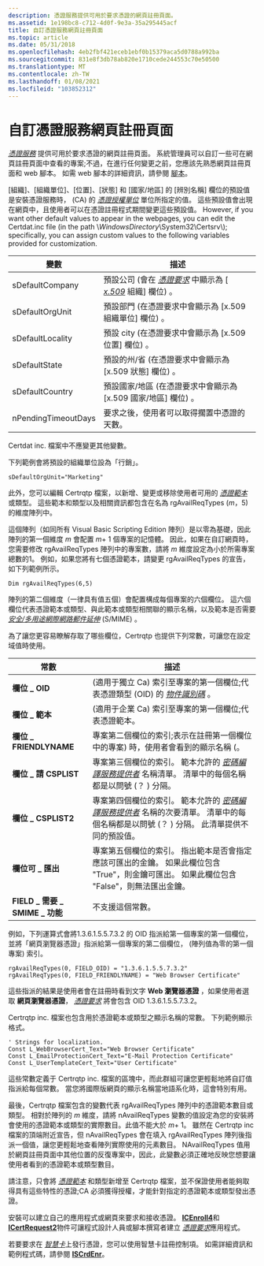 ```yaml
---
description: 憑證服務提供可用於要求憑證的網頁註冊頁面。
ms.assetid: 1e198bc8-c712-4d0f-9e3a-35a295445acf
title: 自訂憑證服務網頁註冊頁面
ms.topic: article
ms.date: 05/31/2018
ms.openlocfilehash: 4eb2fbf421eceb1ebf0b15379aca5d0788a992ba
ms.sourcegitcommit: 831e8f3db78ab820e1710cede244553c70e50500
ms.translationtype: MT
ms.contentlocale: zh-TW
ms.lasthandoff: 01/08/2021
ms.locfileid: "103852312"
---
```

# <a name="customizing-certificate-services-web-enrollment-pages"></a>自訂憑證服務網頁註冊頁面

[*憑證服務*](../secgloss/c-gly.md) 提供可用於要求憑證的網頁註冊頁面。 系統管理員可以自訂一些可在網頁註冊頁面中查看的專案;不過，在進行任何變更之前，您應該先熟悉網頁註冊頁面和 web 腳本。 如需 web 腳本的詳細資訊，請參閱 [腳本](/previous-versions/ms950396(v=msdn.10))。

[組織]、[組織單位]、[位置]、[狀態] 和 [國家/地區] 的 [辨別名稱] 欄位的預設值是安裝憑證服務時， (CA) 的 [*憑證授權單位*](../secgloss/c-gly.md) 單位所指定的值。 這些預設值會出現在網頁中，且使用者可以在憑證註冊程式期間變更這些預設值。 However, if you want other default values to appear in the webpages, you can edit the Certdat.inc file (in the path \\*WindowsDirectory*\\System32\\Certsrv\\); specifically, you can assign custom values to the following variables provided for customization.



| 變數            | 描述                                                                                                                                                                                                                               |
|---------------------|-------------------------------------------------------------------------------------------------------------------------------------------------------------------------------------------------------------------------------------------|
| sDefaultCompany     | 預設公司 (會在 [*憑證要求*](../secgloss/c-gly.md) 中顯示為 [ [*x.509*](../secgloss/x-gly.md) 組織] 欄位) 。 |
| sDefaultOrgUnit     | 預設部門 (在憑證要求中會顯示為 [x.509 組織單位] 欄位) 。                                                                                                                                           |
| sDefaultLocality    | 預設 city (在憑證要求中會顯示為 [x.509 位置] 欄位) 。                                                                                                                                                            |
| sDefaultState       | 預設的州/省 (在憑證要求中會顯示為 [x.509 狀態] 欄位) 。                                                                                                                                                     |
| sDefaultCountry     | 預設國家/地區 (在憑證要求中會顯示為 [x.509 國家/地區] 欄位) 。                                                                                                                                            |
| nPendingTimeoutDays | 要求之後，使用者可以取得擱置中憑證的天數。                                                                                                                                          |



 

Certdat inc. 檔案中不應變更其他變數。

下列範例會將預設的組織單位設為「行銷」。


```VB
sDefaultOrgUnit="Marketing"
```



此外，您可以編輯 Certrqtp 檔案，以新增、變更或移除使用者可用的 [*憑證範本*](../secgloss/c-gly.md) 或類型。 這些範本和類型以及相關資訊都包含在名為 rgAvailReqTypes (*m*，5) 的維度陣列中。

這個陣列（如同所有 Visual Basic Scripting Edition 陣列）是以零為基礎，因此陣列的第一個維度 *m* 會配置 *m*+ 1 個專案的記憶體。 因此，如果在自訂網頁時，您需要修改 rgAvailReqTypes 陣列中的專案數，請將 *m* 維度設定為小於所需專案總數的1。 例如，如果您將有七個憑證範本，請變更 rgAvailReqTypes 的宣告，如下列範例所示。


```VB
Dim rgAvailReqTypes(6,5)
```



陣列的第二個維度（一律具有值五個）會配置構成每個專案的六個欄位。 這六個欄位代表憑證範本或類型、與此範本或類型相關聯的顯示名稱，以及範本是否需要 [*安全/多用途網際網路郵件延伸*](../secgloss/s-gly.md) (S/MIME) 。

為了讓您更容易瞭解存取了哪些欄位，Certrqtp 也提供下列常數，可讓您在設定域值時使用。



| 常數                              | 描述                                                                                                                                                                                                                                                                                                                          |
|---------------------------------------|--------------------------------------------------------------------------------------------------------------------------------------------------------------------------------------------------------------------------------------------------------------------------------------------------------------------------------------|
| **欄位 \_ OID**                        |  (適用于獨立 Ca) 索引至專案的第一個欄位;代表憑證類型 (OID) 的 [*物件識別碼*](../secgloss/o-gly.md) 。<br/>                                                                                                           |
| **欄位 \_ 範本**                   |  (適用于企業 Ca) 索引至專案的第一個欄位;代表憑證範本。<br/>                                                                                                                                                                                                                           |
| **欄位 \_ FRIENDLYNAME**               | 專案第二個欄位的索引;表示在註冊第一個欄位中的專案) 時，使用者會看到的顯示名稱 (。                                                                                                                                                                                               |
| **欄位 \_ 請 CSPLIST**                    | 專案第三個欄位的索引。 範本允許的 [*密碼編譯服務提供者*](../secgloss/c-gly.md) 名稱清單。 清單中的每個名稱都是以問號 (？ ) 分隔。                                                    |
| **欄位 \_ CSPLIST2**                   | 專案第四個欄位的索引。 範本允許的 [*密碼編譯服務提供者*](../secgloss/c-gly.md) 名稱的次要清單。 清單中的每個名稱都是以問號 (？ ) 分隔。 此清單提供不同的預設值。 |
| **欄位可 \_ 匯出**                 | 專案第五個欄位的索引。 指出範本是否會指定應該可匯出的金鑰。 如果此欄位包含 "True"，則金鑰可匯出。 如果此欄位包含 "False"，則無法匯出金鑰。                                                                                                        |
| **FIELD \_ 需要 \_ SMIME \_ 功能** | 不支援這個常數。                                                                                                                                                                                                                                                                                                      |



 

例如，下列運算式會將1.3.6.1.5.5.7.3.2 的 OID 指派給第一個專案的第一個欄位，並將「網頁瀏覽器憑證」指派給第一個專案的第二個欄位， (陣列值為零的第一個專案) 索引。


```VB
rgAvailReqTypes(0, FIELD_OID) = "1.3.6.1.5.5.7.3.2"
rgAvailReqTypes(0, FIELD_FRIENDLYNAME) = "Web Browser Certificate"
```



這些指派的結果是使用者會在註冊時看到文字 **Web 瀏覽器憑證** ，如果使用者選取 **網頁瀏覽器憑證**， [*憑證要求*](../secgloss/c-gly.md) 將會包含 OID 1.3.6.1.5.5.7.3.2。

Certrqtp inc. 檔案也包含用於憑證範本或類型之顯示名稱的常數。 下列範例顯示格式。


```VB
' Strings for localization.
Const L_WebBrowserCert_Text="Web Browser Certificate"
Const L_EmailProtectionCert_Text="E-Mail Protection Certificate"
Const L_UserTemplateCert_Text="User Certificate"
```



這些常數定義于 Certrqtp inc. 檔案的區塊中，而此群組可讓您更輕鬆地將自訂值指派給每個常數。 當您將國際版網頁的顯示名稱當地語系化時，這會特別有用。

最後，Certrqtp 檔案包含的變數代表 rgAvailReqTypes 陣列中的憑證範本數目或類型。 相對於陣列的 *m* 維度，請將 nAvailReqTypes 變數的值設定為您的安裝將會使用的憑證範本或類型的實際數目。此值不能大於 *m*+ 1。 雖然在 Certrqtp inc 檔案的頂端附近宣告，但 nAvailReqTypes 會在填入 rgAvailReqTypes 陣列後指派一個值，讓您更輕鬆地查看陣列實際使用的元素數目。 NAvailReqTypes 值用於網頁註冊頁面中其他位置的反復專案中，因此，此變數必須正確地反映您想要讓使用者看到的憑證範本或類型數目。

請注意，只會將 [*憑證範本*](../secgloss/c-gly.md) 和類型新增至 Certrqtp 檔案，並不保證使用者能夠取得具有這些特性的憑證;CA 必須獲得授權，才能針對指定的憑證範本或類型發出憑證。

安裝可以建立自己的應用程式或網頁來要求和接收憑證。 [**ICEnroll4**](/windows/desktop/api/Xenroll/nn-xenroll-icenroll4)和 [**ICertRequest2**](/windows/desktop/api/Certcli/nn-certcli-icertrequest2)物件可讓程式設計人員或腳本撰寫者建立 [*憑證要求*](../secgloss/c-gly.md)應用程式。

若要要求在 [*智慧卡*](../secgloss/s-gly.md)上發行憑證，您可以使用智慧卡註冊控制項。 如需詳細資訊和範例程式碼，請參閱 [**ISCrdEnr**](iscrdenr.md)。

 

 
